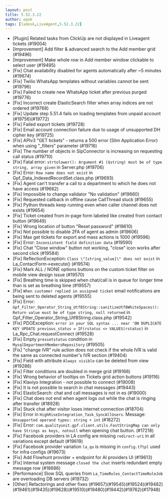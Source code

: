 ```yaml
---
layout: post
title: 5.52.3.22
author: opok
tags: [ladesk,LiveAgent,5.52.3.22]
---
```


- [Plugin] Related tasks from ClickUp are not displayed in Liveagent tickets (#19004)
- [Improvement] Add filter & advanced search to the Add member grid (#19496)
- [Improvement] Make whole row in Add member window clickable to select user (#19495)
- [Fix] Chat availability disabled for agents automatically after ~5 minutes (#19674)
- [Fix] Twilio WhatsApp templates without variables cannot be sent (#19796)
- [Fix] Failed to create new WhatsApp ticket after previous purged (#19776)
- [Fix] Incorrect create ElasticSearch filter when array indices are not ordered (#19768)
- [Fix] Update step 5.51.4 fails on loading templates from unpaid account (#19756)(#19772)
- [Fix] Failed export tickets (#19728)
- [Fix] Email account connection failure due to usage of unsupported DH cipher key (#19725)
- [Fix] APIv3 "GET tickets" - returns a 500 error (Slim Application Error) when using "_filters" parameter (#19716)
- [Fix] The number of objects in SipConnector is increasing on requesting call status (#19710)
- [Fix] Fatal error: `strtolower(): Argument #1 ($string) must be of type string, array given` in Server.php (#19706)
- [Fix] Error: `Row name does not exist` in Gpf_Data_IndexedRecordSet.class.php (#19693)
- [Fix] Agent can't transfer a call to a department to which he does not have access (#19662)
- [Fix] Impossible to change validator "No validation" (#19660)
- [Fix] Requested callback in offline cause CallThread stuck (#19655)
- [Fix] Python threads keep running even when caller channel does not exists (#19654)
- [Fix] Ticket created from in-page form labeled like created from contact button  (#19649)
- [Fix] Wrong location of button "Reset password" (#19610)
- [Fix] Not possible to disable 2FA of agent as admin (#19606)
- [Fix] Max get tickets for export and mass actions is 1000 (#19596)
- [Fix] Error: `Inconsistent field definition data` (#19590)
- [Fix] Chat "Close window" button not working, "close" icon works after second click (#19584)
- [Fix] ReflectionException: `Class \"[string_value]\" does not exist` in La_ContactForm->execute() (#19574)
- [Fix] Mark ALL / NONE options buttons on the custom ticket filter on mobile view design issue (#19570)
- [Fix] Breathing time is skipped when chat/call is in queue for longer time than is set as breathing time (#19557)
- [Fix] `When customer replied in assigned ticket` email notifications are being sent to deleted agents (#19555)
- [Fix] Error: `Gpf_Filter_Operator_String_Utf8String::sanitizeUtf8WhiteSpaces(): Return value must be of type string, null returned` in Gpf_Filter_Operator_String_Utf8String.class.php (#19542)
- [Fix] PDOException: `error in your SQL syntax ... near 'ON DUPLICATE KEY UPDATE previous_status = IF(rstatus <> VALUES(rstatus)` in La_Rpc_Chat.requestConnect (#19528)
- [Fix] Empty `pressetstatus` condition in `MysqlDepartmentMembersRepository` (#19505)
- [Fix] "change IVR" rule action does not check if the whole IVR is valid the same as connected number's IVR section (#19404)
- [Fix] Field with attribute `Always visible` can be deleted from view (#19286)
- [Fix] Filter conditions are doubled in merge grid (#19166)
- [Fix] Wrong behavior of tooltips on Tickets grid action buttons (#19116)
- [Fix] Klaviyo Integration - not possible to connect (#19008)
- [Fix] It is not possible to search in chat messages (#19443)
- [Fix] ElasticSearch: chat and call messages is not in es (#19000)
- [Fix] Chat does not end when agent logs out while the chat is ringing after transfer (#18928)
- [Fix] Stuck chat after visitor loses internet connection (#18704)
- [Fix] Error in `HighRiseIntegration_Task_SyncAllUsers`. Message: `Unsupported operand types: string + int` (#18272)
- [Fix] Error: `com.qualityunit.gpf.client.utils.FastStringMap can only have Strings as keys, notnull` when opening chat button. (#17218)
- [Fix] Facebook providers in LA config are missing `redirect-uri` in all variations except default (#19619)
- [Fix] Facebook provider variation `la_qu` is missing in `config.tftpl` used for infra configs (#19673)
- [Fix] Add Flowhunt provider + endpoint for AI providers UI (#19613)
- [Fix] Internal system message `closed the chat` inserts redundant empty message row (#18686)
- [Performance] Slow SQL queries from `La_TimeRules_ContactTimeRuleJob` are overloading DB servers (#19732)
- [Other] Refactorings and other fixes (#19657)(#19545)(#19524)(#19482)(#19461)(#19435)(#19628)(#19510)(#19480)(#19442)(#19762)(#17948)
